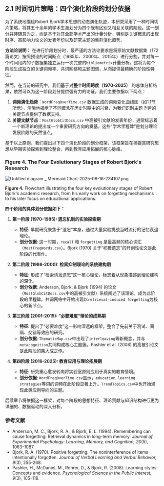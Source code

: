 ## 2.1 时间切片策略：四个演化阶段的划分依据

为了系统地描绘Robert Bjork学术思想的动态演化轨迹，本研究采用了一种时间切片策略，将其五十余年的学术生涯划分为四个既有区别又相互关联的阶段。这一划分并非随意为之，而是基于对其全部学术产出的计量分析，特别是关键概念的出现时序、高影响力论文的发表年份以及研究主题的集群演化趋势。

**方法论说明：**
在进行阶段划分时，最严谨的方法论要求是将原始文献数据集（172篇论文）按照预设的时间断点（1985年、2000年、2015年）进行分割，并对每一个时间段内的子数据集独立运行一次完整的`bibliometrix`计量分析。这将为每个阶段生成独立的关键词频率、共词网络和主题图谱，从而提供最精确的阶段性特征。

然而，在当前的研究中，我们基于对**整个时间跨度（1970-2025）** 的总体分析结果，依然可以为这一阶段划分提供强有力的论证。我们主要依据以下两点：
1.  **词频演化趋势**：`WordFreqOverTime.csv` 数据生成的词频变化曲线图（如1.1节所示），清晰地揭示了不同概念在历史时期中的兴衰，为我们识别主题 전환的关键节点提供了数据支持。
2.  **关键文献节点**：`MostGlobCitDocs.csv` 中高被引文献的发表年份，通常标志着一个新理论的提出或一个重要研究方向的奠基。这些“学术里程碑”是划分理论发展阶段的天然锚点。

基于以上原则，我们提出以下四个演化阶段的划分框架，该框架旨在捕捉其研究思想从早期实验探索到理论整合，再到教育应用拓展的核心脉络。

### Figure 4. The Four Evolutionary Stages of Robert Bjork's Research

![Untitled diagram _ Mermaid Chart-2025-08-16-234107.png](https://youke1.picui.cn/s1/2025/08/17/68a117205ae0f.png)

**Figure 4.** Flowchart illustrating the four key evolutionary stages of Robert Bjork's academic research, from his early work on forgetting mechanisms to his later focus on educational applications.

**四个阶段的具体划分依据如下：**

1.  **第一阶段 (1970-1985): 遗忘机制的实验探索期**
    *   **特征**: 早期研究聚焦于“遗忘”本身，通过大量实验挑战当时流行的记忆衰退理论。
    *   **划分依据**: 这一时期，`recall` 和 `forgetting` 是最高频的核心词汇（`MostFreqWords.csv`）。Bjork (1970) 关于“积极遗忘”的开创性论文是此阶段的代表作。

2.  **第二阶段 (1986-2000): 检索抑制理论的系统建构期**
    *   **特征**: 形成了“检索诱发遗忘”这一核心理论，标志着从现象描述到理论建构的深化。
    *   **划分依据**: Anderson, Bjork, & Bjork (1994) 的论文（`MostGlobCitDocs.csv`中的高被引文献）系统阐述了该理论，成为此阶段的里程碑。共词网络中开始出现以`retrieval-induced forgetting`为核心的新节点。

3.  **第三阶段 (2001-2015): “必要难度”理论的成熟期**
    *   **特征**: 提出了“必要难度”这一影响深远的框架，整合了先前关于测试、间隔、交错等效应的研究。
    *   **划分依据**: `ThematicMap.csv`中出现了`interleaving`等新概念，并与`metacognition`共同构成核心主题簇。Pashler et al. (2008) 的高被引论文是此阶段的集大成之作。

4.  **第四阶段 (2016-2025): 教育应用与理论拓展期**
    *   **特征**: 研究重心愈发转向将实验室原则应用于真实的教育情境。
    *   **划分依据**: `WordFreqOverTime.csv`显示，`education`, `learning strategies`等词的词频在此阶段显著上升。`TrendTopics.csv`中也开始涌现此类应用导向的主题。

后续章节将依据这一框架，对每个阶段的思想特征、理论贡献与知识结构进行更为详细的、数据驱动的深入分析。

### 参考文献

- Anderson, M. C., Bjork, R. A., & Bjork, E. L. (1994). Remembering can cause forgetting: Retrieval dynamics in long-term memory. *Journal of Experimental Psychology: Learning, Memory, and Cognition, 20*(5), 1063–1087.
- Bjork, R. A. (1970). Positive forgetting: The noninterference of items intentionally forgotten. *Journal of Verbal Learning and Verbal Behavior, 9*(3), 255-268.
- Pashler, H., McDaniel, M., Rohrer, D., & Bjork, R. (2008). Learning styles: Concepts and evidence. *Psychological Science in the Public Interest, 9*(3), 105-119.
